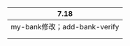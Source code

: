 | 7.18                         |
| ---------------------------- |
| my-bank修改；add-bank-verify |
|                              |
|                              |

